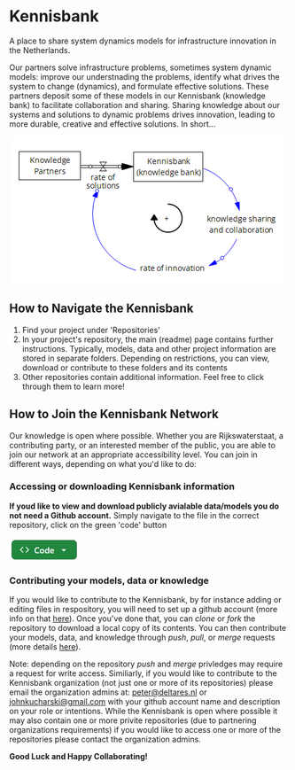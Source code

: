 # Kennisbank

A place to share system dynamics models for infrastructure innovation in the Netherlands.

Our partners solve infrastructure problems, sometimes system dynamic models: improve our understnading the problems, identify what drives the system to change (dynamics), and formulate effective solutions.
These partners deposit some of these models in our Kennisbank (knowledge bank) to facilitate collaboration and sharing. 
Sharing knowledge about our systems and solutions to dynamic problems drives innovation, leading to more durable, creative and effective solutions. In short...

![Kennisbank Vensim](./img/kennisbank_vensim.png)

## How to Navigate the Kennisbank
1. Find your project under 'Repositories' 
2. In your project's repository, the main (readme) page contains further instructions. Typically, models, data and other project information are stored in separate folders. Depending on restrictions, you can view, download or contribute to these folders and its contents 
3. Other repositories contain additional information. Feel free to click through them to learn more!

## How to Join the Kennisbank Network
Our knowledge is open where possible. Whether you are Rijkswaterstaat, a contributing party, or an interested member of the public, you are able to join our network at an appropriate accessibility level. You can join in different ways, depending on what you'd like to do:   

### Accessing or downloading Kennisbank information
**If youd like to view and download publicly avialable data/models you do not need a Github account.** Simply navigate to the file in the correct repository, click on the green 'code' button 

![codebutton](./img/codebutton.jpeg)   

### Contributing your models, data or knowledge
If you would like to contribute to the Kennisbank, by for instance adding or editing files in respository, you will need to set up a github account (more info on that [here](https://docs.github.com/en/get-started/start-your-journey/creating-an-account-on-github)). Once you've done that, you can _clone_ or _fork_ the repository to download a local copy of its contents. You can then contribute your models, data, and knowledge through _push_, _pull_, or _merge_ requests (more details [here](https://docs.github.com/en/get-started/using-github/github-flow)). 

Note: depending on the repository _push_ and _merge_ privledges may require a request for write access. Similiarly, if you would like to contribute to the Kennisbank organization (not just one or more of its repositories) please email the organization admins at: peter@deltares.nl or johnkucharski@gmail.com with your github account name and description on your role or intentions. While the Kennisbank is open where possible it may also contain one or more privite repositories (due to partnering organizations requirements) if you would like to access one or more of the repositories please contact the organization admins.  

**Good Luck and Happy Collaborating!**
